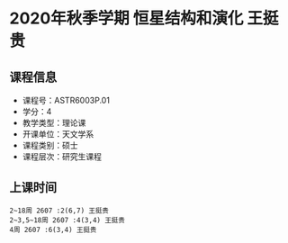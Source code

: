 # 2020年秋季学期 恒星结构和演化 王挺贵






## 课程信息

- 课程号：ASTR6003P.01
- 学分：4
- 教学类型：理论课
- 开课单位：天文学系
- 课程类别：硕士
- 课程层次：研究生课程

## 上课时间

```
2~18周 2607 :2(6,7) 王挺贵
2~3,5~18周 2607 :4(3,4) 王挺贵
4周 2607 :6(3,4) 王挺贵
```

